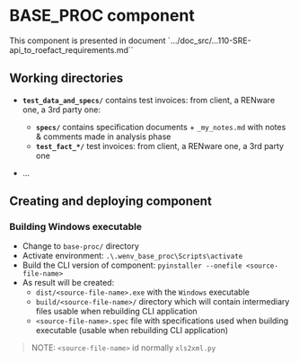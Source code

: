 
# BASE_PROC component

This component is presented in document `.../doc_src/...110-SRE-api_to_roefact_requirements.md``






## Working directories

* __`test_data_and_specs/`__ contains test invoices: from client, a RENware one, a 3rd party one:
    * __`specs/`__ contains specification documents + `_my_notes.md` with notes & comments made in analysis phase
    * __`test_fact_*/`__ test invoices: from client, a RENware one, a 3rd party one

* ...







## Creating and deploying component

### Building Windows executable

* Change to `base-proc/` directory
* Activate environment: `.\.wenv_base_proc\Scripts\activate`
* Build the CLI version of component: `pyinstaller --onefile <source-file-name>`
* As result will be created:
    * `dist/<source-file-name>.exe` with the `Windows` executable
    * `build/<source-file-name>/` directory which will contain intermediary files usable when rebuilding CLI application
    * `<source-file-name>.spec` file with specifications used when building executable (usable when rebuilding CLI application)


>NOTE: `<source-file-name>` id normally `xls2xml.py`

